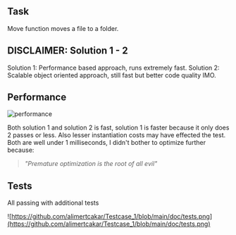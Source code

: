 ## Task

Move function moves a file to a folder.

## DISCLAIMER: Solution 1 - 2

Solution 1: Performance based approach, runs extremely fast.
Solution 2: Scalable object oriented approach, still fast but better code quality IMO.

## Performance

![performance](C:\Users\Monst\OneDrive\Belgeler\GitHub\FarmaborsaCore\Testcase_1\doc\performance.png)

Both solution 1 and solution 2 is fast, solution 1 is faster because it only does 2 passes or less. Also lesser instantiation costs may have effected the test. Both are well under 1 milliseconds, I didn't bother to optimize further because:

> _"Premature optimization is the root of all evil"_

## Tests

All passing with additional tests

![https://github.com/alimertcakar/Testcase_1/blob/main/doc/tests.png](https://github.com/alimertcakar/Testcase_1/blob/main/doc/tests.png)
